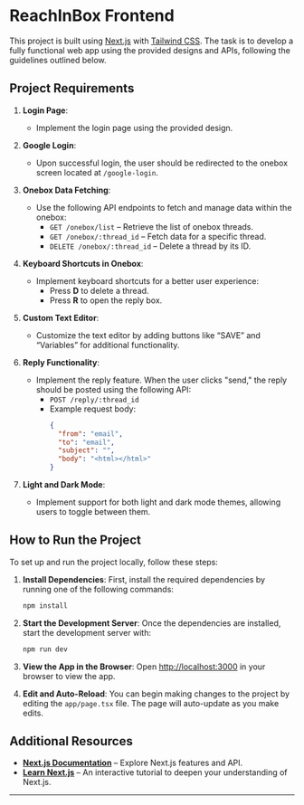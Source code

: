 # ReachInBox Frontend

This project is built using [Next.js](https://nextjs.org) with [Tailwind CSS](https://tailwindcss.com). The task is to develop a fully functional web app using the provided designs and APIs, following the guidelines outlined below.

## Project Requirements

1. **Login Page**: 
   - Implement the login page using the provided design.
   
2. **Google Login**: 
   - Upon successful login, the user should be redirected to the onebox screen located at `/google-login`.
   
3. **Onebox Data Fetching**:
   - Use the following API endpoints to fetch and manage data within the onebox:
     - `GET /onebox/list` – Retrieve the list of onebox threads.
     - `GET /onebox/:thread_id` – Fetch data for a specific thread.
     - `DELETE /onebox/:thread_id` – Delete a thread by its ID.
   
4. **Keyboard Shortcuts in Onebox**: 
   - Implement keyboard shortcuts for a better user experience:
     - Press **D** to delete a thread.
     - Press **R** to open the reply box.
   
5. **Custom Text Editor**: 
   - Customize the text editor by adding buttons like “SAVE” and “Variables” for additional functionality.
   
6. **Reply Functionality**: 
   - Implement the reply feature. When the user clicks "send," the reply should be posted using the following API:
     - `POST /reply/:thread_id`
     - Example request body:
       ```json
       {
         "from": "email",
         "to": "email",
         "subject": "",
         "body": "<html></html>"
       }
       ```
   
7. **Light and Dark Mode**: 
   - Implement support for both light and dark mode themes, allowing users to toggle between them.

## How to Run the Project

To set up and run the project locally, follow these steps:

1. **Install Dependencies**:
   First, install the required dependencies by running one of the following commands:

   ```bash
   npm install
   ```

2. **Start the Development Server**:
   Once the dependencies are installed, start the development server with:

   ```bash
   npm run dev
   ```

3. **View the App in the Browser**:
   Open [http://localhost:3000](http://localhost:3000) in your browser to view the app.

4. **Edit and Auto-Reload**:
   You can begin making changes to the project by editing the `app/page.tsx` file. The page will auto-update as you make edits.

## Additional Resources

- **[Next.js Documentation](https://nextjs.org/docs)** – Explore Next.js features and API.
- **[Learn Next.js](https://nextjs.org/learn)** – An interactive tutorial to deepen your understanding of Next.js.

---
